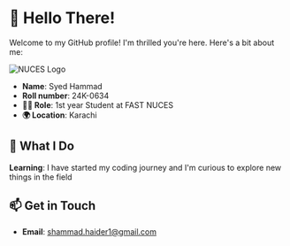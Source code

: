 
# 👋 Hello There!

Welcome to my GitHub profile! I'm thrilled you're here. Here's a bit about me:

![NUCES Logo](https://www.citysearch.pk/UF/Companies/22/national_university_of_computer_and_emerging_sciences_logo.png)


- **Name**: Syed Hammad
- **Roll number**: 24K-0634
- **👨‍💻 Role**: 1st year Student at FAST NUCES
- **🌍 Location**: Karachi

## 🚀 What I Do
**Learning**: I have started my coding journey and I'm curious to explore new things in the field  

## 📫 Get in Touch

- **Email**: shammad.haider1@gmail.com
